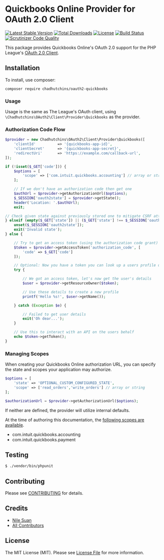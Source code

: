 # Quickbooks Online Provider for OAuth 2.0 Client

[![Latest Stable Version](https://poser.pugx.org/chadhutchins/oauth2-quickbooks/v/stable)](https://packagist.org/packages/chadhutchins/oauth2-quickbooks)
[![Total Downloads](https://poser.pugx.org/chadhutchins/oauth2-quickbooks/downloads)](https://packagist.org/packages/chadhutchins/oauth2-quickbooks)
[![License](https://poser.pugx.org/chadhutchins/oauth2-quickbooks/license)](https://packagist.org/packages/chadhutchins/oauth2-quickbooks)
[![Build Status](https://travis-ci.org/multidimension-al/oauth2-quickbooks.svg?branch=master)](https://travis-ci.org/multidimension-al/oauth2-quickbooks)
[![Scrutinizer Code Quality](https://scrutinizer-ci.com/g/multidimension-al/oauth2-quickbooks/badges/quality-score.png?b=master)](https://scrutinizer-ci.com/g/multidimension-al/oauth2-quickbooks/?branch=master)


This package provides Quickbooks Online's OAuth 2.0 support for the PHP League's [OAuth 2.0 Client](https://github.com/thephpleague/oauth2-client).

## Installation

To install, use composer:

```
composer require chadhutchins/oauth2-quickbooks
```

### Usage

Usage is the same as The League's OAuth client, using `\Chadhutchins\OAuth2\Client\Provider\Quickbooks` as the provider.

### Authorization Code Flow

```php
$provider = new Chadhutchins\OAuth2\Client\Provider\Quickbooks([
    'clientId'          => '{quickbooks-app-id}',
    'clientSecret'      => '{quickbooks-app-secret}',
    'redirectUri'       => 'https://example.com/callback-url',
]);

if (!isset($_GET['code'])) {
    $options = [
        'scope' => ['com.intuit.quickbooks.accounting'] // array or string
    ];

    // If we don't have an authorization code then get one
    $authUrl = $provider->getAuthorizationUrl($options);
    $_SESSION['oauth2state'] = $provider->getState();
    header('Location: '.$authUrl);
    exit;

// Check given state against previously stored one to mitigate CSRF attack
} elseif (empty($_GET['state']) || ($_GET['state'] !== $_SESSION['oauth2state'])) {
    unset($_SESSION['oauth2state']);
    exit('Invalid state');
} else {

    // Try to get an access token (using the authorization code grant)
    $token = $provider->getAccessToken('authorization_code', [
        'code' => $_GET['code']
    ]);

    // Optional: Now you have a token you can look up a users profile data
    try {

        // We got an access token, let's now get the user's details
        $user = $provider->getResourceOwner($token);

        // Use these details to create a new profile
        printf('Hello %s!', $user->getName());

    } catch (Exception $e) {

        // Failed to get user details
        exit('Oh dear...');
    }

    // Use this to interact with an API on the users behalf
    echo $token->getToken();
}
```

### Managing Scopes

When creating your Quickbooks Online authorization URL, you can specify the state and scopes your application may authorize.

```php
$options = [
    'state' => 'OPTIONAL_CUSTOM_CONFIGURED_STATE',
    'scope' => ['read_orders','write_orders'] // array or string
];

$authorizationUrl = $provider->getAuthorizationUrl($options);
```
If neither are defined, the provider will utilize internal defaults.

At the time of authoring this documentation, the [following scopes are available](https://developer.intuit.com/app/developer/qbo/docs/develop/authentication-and-authorization/oauth-2.0).

- com.intuit.quickbooks.accounting
- com.intuit.quickbooks.payment

## Testing

``` bash
$ ./vendor/bin/phpunit
```

## Contributing

Please see [CONTRIBUTING](https://github.com/chadhutchins/oauth2-quickbooks/blob/master/CONTRIBUTING.md) for details.


## Credits

- [Nile Suan](https://github.com/nilesuan)
- [All Contributors](https://github.com/chadhutchins/oauth2-quickbooks/contributors)


## License

The MIT License (MIT). Please see [License File](https://github.com/multidimension-al/oauth2-shopify/blob/master/LICENSE) for more information.
